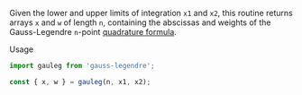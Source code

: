 Given the lower and upper limits of integration `x1` and `x2`, this routine returns arrays `x` and `w` of length `n`,
containing the abscissas and weights of the Gauss-Legendre `n`-point
[quadrature formula](https://en.wikipedia.org/wiki/Gauss%E2%80%93Legendre_quadrature).

Usage
```javascript
import gauleg from 'gauss-legendre';

const { x, w } = gauleg(n, x1, x2);
```
